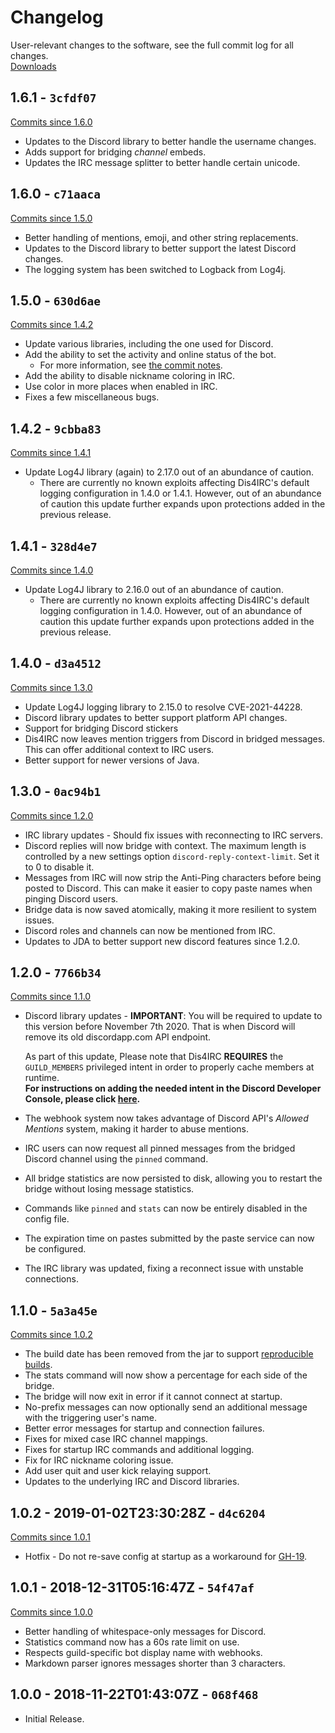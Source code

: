 # Changelog
User-relevant changes to the software, see the full commit log for all changes.  
[Downloads](https://github.com/zachbr/Dis4IRC/releases)

## 1.6.1 - `3cfdf07`
[Commits since 1.6.0](https://github.com/zachbr/Dis4IRC/compare/v1.6.0...v1.6.1)
* Updates to the Discord library to better handle the username changes.
* Adds support for bridging *channel* embeds.
* Updates the IRC message splitter to better handle certain unicode.

## 1.6.0 - `c71aaca`
[Commits since 1.5.0](https://github.com/zachbr/Dis4IRC/compare/v1.5.0...v1.6.0)
* Better handling of mentions, emoji, and other string replacements.
* Updates to the Discord library to better support the latest Discord changes.
* The logging system has been switched to Logback from Log4j.

## 1.5.0 - `630d6ae`
[Commits since 1.4.2](https://github.com/zachbr/Dis4IRC/compare/v1.4.2...v1.5.0)
* Update various libraries, including the one used for Discord.
* Add the ability to set the activity and online status of the bot.
  * For more information, see [the commit notes](https://github.com/zachbr/Dis4IRC/commit/7530afc662dd9ab671dc35b4db1d035ef11193de).
* Add the ability to disable nickname coloring in IRC.
* Use color in more places when enabled in IRC.
* Fixes a few miscellaneous bugs.

## 1.4.2 - `9cbba83`
[Commits since 1.4.1](https://github.com/zachbr/Dis4IRC/compare/v1.4.1...v1.4.2)
* Update Log4J library (again) to 2.17.0 out of an abundance of caution.
  * There are currently no known exploits affecting Dis4IRC's default logging configuration in 1.4.0 or 1.4.1. However, 
    out of an abundance of caution this update further expands upon protections added in the previous release.

## 1.4.1 - `328d4e7`
[Commits since 1.4.0](https://github.com/zachbr/Dis4IRC/compare/v1.4.0...v1.4.1)
* Update Log4J library to 2.16.0 out of an abundance of caution.
  * There are currently no known exploits affecting Dis4IRC's default logging configuration in 1.4.0. However, out of an
    abundance of caution this update further expands upon protections added in the previous release.

## 1.4.0 - `d3a4512`
[Commits since 1.3.0](https://github.com/zachbr/Dis4IRC/compare/v1.3.0...v1.4.0)
* Update Log4J logging library to 2.15.0 to resolve CVE-2021-44228.
* Discord library updates to better support platform API changes.
* Support for bridging Discord stickers
* Dis4IRC now leaves mention triggers from Discord in bridged messages. This can offer additional context to IRC users.
* Better support for newer versions of Java.

## 1.3.0 - `0ac94b1`
[Commits since 1.2.0](https://github.com/zachbr/Dis4IRC/compare/v1.2.0...v1.3.0)
* IRC library updates - Should fix issues with reconnecting to IRC servers.
* Discord replies will now bridge with context. The maximum length is controlled by a new settings option `discord-reply-context-limit`. Set it to 0 to disable it.
* Messages from IRC will now strip the Anti-Ping characters before being posted to Discord. This can make it easier to copy paste names when pinging Discord users.
* Bridge data is now saved atomically, making it more resilient to system issues.
* Discord roles and channels can now be mentioned from IRC.
* Updates to JDA to better support new discord features since 1.2.0.

## 1.2.0 - `7766b34`
[Commits since 1.1.0](https://github.com/zachbr/Dis4IRC/compare/v1.1.0...v1.2.0)
* Discord library updates - **IMPORTANT**: You will be required to update to this version before November 7th 2020. That
  is when Discord will remove its old discordapp.com API endpoint.  
  
  As part of this update, Please note that Dis4IRC
  **REQUIRES** the `GUILD_MEMBERS` privileged intent in order to properly cache members at runtime.  
  **For instructions on adding the needed intent in the Discord Developer Console, please click [here](https://github.com/zachbr/Dis4IRC/blob/master/docs/Registering-A-Discord-Application.md#gateway-intents).**
* The webhook system now takes advantage of Discord API's _Allowed Mentions_ system, making it harder to abuse mentions.
* IRC users can now request all pinned messages from the bridged Discord channel using the `pinned` command.
* All bridge statistics are now persisted to disk, allowing you to restart the bridge without losing message statistics.
* Commands like `pinned` and `stats` can now be entirely disabled in the config file.
* The expiration time on pastes submitted by the paste service can now be configured.
* The IRC library was updated, fixing a reconnect issue with unstable connections.

## 1.1.0 - `5a3a45e`
[Commits since 1.0.2](https://github.com/zachbr/Dis4IRC/compare/v1.0.2...v1.1.0)
* The build date has been removed from the jar to support [reproducible builds](https://en.wikipedia.org/wiki/Reproducible_builds).
* The stats command will now show a percentage for each side of the bridge.
* The bridge will now exit in error if it cannot connect at startup.
* No-prefix messages can now optionally send an additional message with the triggering user's name.
* Better error messages for startup and connection failures.
* Fixes for mixed case IRC channel mappings.
* Fixes for startup IRC commands and additional logging.
* Fix for IRC nickname coloring issue.
* Add user quit and user kick relaying support.
* Updates to the underlying IRC and Discord libraries.

## 1.0.2 - 2019-01-02T23:30:28Z - `d4c6204`
[Commits since 1.0.1](https://github.com/zachbr/Dis4IRC/compare/v1.0.1...v1.0.2)
* Hotfix - Do not re-save config at startup as a workaround for [GH-19](https://github.com/zachbr/Dis4IRC/issues/19).

## 1.0.1 - 2018-12-31T05:16:47Z - `54f47af`
[Commits since 1.0.0](https://github.com/zachbr/Dis4IRC/compare/v1.0.0...v1.0.1)
* Better handling of whitespace-only messages for Discord.
* Statistics command now has a 60s rate limit on use.
* Respects guild-specific bot display name with webhooks.
* Markdown parser ignores messages shorter than 3 characters.

## 1.0.0 - 2018-11-22T01:43:07Z - `068f468`
* Initial Release.
